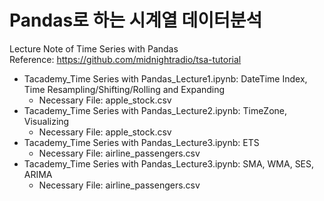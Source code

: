# Pandas로 하는 시계열 데이터분석
Lecture Note of Time Series with Pandas\
Reference: https://github.com/midnightradio/tsa-tutorial

- Tacademy_Time Series with Pandas_Lecture1.ipynb: DateTime Index, Time Resampling/Shifting/Rolling and Expanding
  - Necessary File: apple_stock.csv
- Tacademy_Time Series with Pandas_Lecture2.ipynb: TimeZone, Visualizing
  - Necessary File: apple_stock.csv
- Tacademy_Time Series with Pandas_Lecture3.ipynb: ETS
  - Necessary File: airline_passengers.csv
- Tacademy_Time Series with Pandas_Lecture3.ipynb: SMA, WMA, SES, ARIMA
  - Necessary File: airline_passengers.csv
